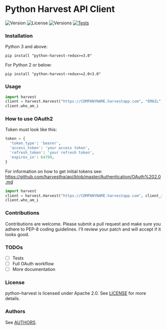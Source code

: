 Python Harvest API Client
=========================

![Version](https://img.shields.io/pypi/v/python-harvest-redux.svg?style=flat)
![License](https://img.shields.io/pypi/l/python-harvest-redux.svg?style=flat)
![Versions](https://img.shields.io/pypi/pyversions/python-harvest-redux.svg?style=flat)
[![Tests](https://img.shields.io/travis/lionheart/python-harvest.svg?style=flat)](https://travis-ci.org/lionheart/python-harvest)

### Installation

Python 3 and above:

```
pip install "python-harvest-redux>=3.0"
```

For Python 2 or below:

```
pip install "python-harvest-redux>=2.0<3.0"
```

### Usage

```python
import harvest
client = harvest.Harvest("https://COMPANYNAME.harvestapp.com", "EMAIL", "PASSWORD")
client.who_am_i
```

### How to use OAuth2

Token must look like this:

```python
token = {
  'token_type': 'bearer',
  'access_token': 'your access token',
  'refresh_token': 'your refresh token',
  'expires_in': 64799,
}
```

For information on how to get initial tokens see: https://github.com/harvesthq/api/blob/master/Authentication/OAuth%202.0.md

```python
import harvest
client = harvest.Harvest("https://COMPANYNAME.harvestapp.com", client_id=client_id, token=token)
client.who_am_i
```

### Contributions

Contributions are welcome. Please submit a pull request and make sure you adhere to PEP-8 coding guidelines. I'll review your patch and will accept if it looks good.

### TODOs

* [ ] Tests
* [ ] Full OAuth workflow
* [ ] More documentation

### License

python-harvest is licensed under Apache 2.0. See [LICENSE](LICENSE) for more details.

### Authors

See [AUTHORS](AUTHORS).
